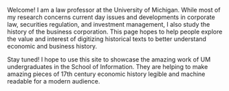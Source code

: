 Welcome! I am a law professor at the University of Michigan. While most of my research concerns current day issues and developments in corporate law, securities regulation, and investment management, I also study the history of the business corporation. This page hopes to help people explore the value and interest of digitizing historical texts to better understand economic and business history.

Stay tuned! I hope to use this site to showcase the amazing work of UM undergraduates in the School of Information. They are helping to make amazing pieces of 17th century economic history legible and machine readable for a modern audience.

